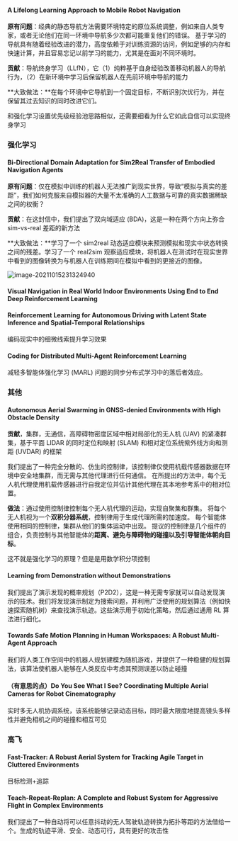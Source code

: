 #### A Lifelong Learning Approach to Mobile Robot Navigation

**原有问题**：经典的静态导航方法需要环境特定的原位系统调整，例如来自人类专家，或者无论他们在同一环境中导航多少次都可能重复他们的错误。 基于学习的导航具有随着经验改进的潜力，高度依赖于对训练资源的访问，例如足够的内存和快速计算，并且容易忘记以前学习的能力，尤其是在面对不同环境时。 

**贡献**：导航终身学习（LLfN），它（1）纯粹基于自身经验改善移动机器人的导航行为，（2）在新环境中学习后保留机器人在先前环境中导航的能力

**大致做法：**在每个环境中它导航到一个固定目标，不断识别次优行为，并在保留其过去知识的同时改进它们。

和强化学习设置优先级经验池思路相似，还需要细看为什么它如此自信可以实现终身学习



### 强化学习

#### Bi-Directional Domain Adaptation for Sim2Real Transfer of Embodied Navigation Agents

**原有问题**：仅在模拟中训练的机器人无法推广到现实世界，导致“模拟与真实的差距”，我们如何克服来自模拟器的大量不太准确的人工数据与可靠的真实数据稀缺之间的权衡？

**贡献**：在这封信中，我们提出了双向域适应 (BDA)，这是一种在两个方向上弥合 sim-vs-real 差距的新方法

**大致做法：**学习了一个 sim2real 动态适应模块来预测模拟和现实中状态转换之间的残差。学习了一个 real2sim 观察适应模块，将机器人在测试时在现实世界中看到的图像转换为与机器人在训练期间在模拟中看到的更接近的图像。

![image-20211015231324940](https://gitee.com/xiaohui288/typora_img/raw/master/img/image-20211015231324940.png)



#### Visual Navigation in Real World Indoor Environments Using End to End Deep Reinforcement Learning



#### Reinforcement Learning for Autonomous Driving with Latent State Inference and Spatial-Temporal Relationships

编码现实中的细微线索提升学习效果



#### Coding for Distributed Multi-Agent Reinforcement Learning

减轻多智能体强化学习 (MARL) 问题的同步分布式学习中的落后者效应。



### 其他

#### Autonomous Aerial Swarming in GNSS-denied Environments with High Obstacle Density

**贡献**，集群，无通信，高障碍物密度区域中相对局部化的无人机 (UAV) 的紧凑群集，基于平面 LIDAR 的同时定位和映射 (SLAM) 和相对定位系统紫外线方向和测距 (UVDAR) 的框架

我们提出了一种完全分散的、仿生的控制律，该控制律仅使用机载传感器数据在环境中安全地集群，而无需与其他代理进行任何通信。 在所提出的方法中，每个无人机代理使用机载传感器进行自我定位并估计其他代理在其本地参考系中的相对位置。

**做法**：通过使用控制律控制每个无人机代理的运动，实现自聚集和群集。 将每个无人机视为一个**双积分器系统**，控制律用于生成代理所需的加速度。 每个智能体使用相同的控制律，集群从他们的集体运动中出现。 提议的控制律是几个组件的组合，负责控制与其他智能体的**距离、避免与障碍物的碰撞以及引导智能体朝向目标**。

这不就是强化学习的原理？但是是用数学积分项控制



#### Learning from Demonstration without Demonstrations

我们提出了演示发现的概率规划（P2D2），这是一种无需专家就可以自动发现演示的技术。我们将发现演示制定为搜索问题，并利用广泛使用的规划算法（例如快速探索随机树）来查找演示轨迹。这些演示用于初始化策略，然后通过通用 RL 算法进行细化。



#### Towards Safe Motion Planning in Human Workspaces: A Robust Multi-Agent Approach

我们将人类工作空间中的机器人规划建模为随机游戏，并提供了一种稳健的规划算法，该算法使机器人能够在人类反应中考虑其预测误差以防止碰撞



#### （有意思的点）Do You See What I See? Coordinating Multiple Aerial Cameras for Robot Cinematography

实时多无人机协调系统，该系统能够记录动态目标，同时最大限度地提高镜头多样性并避免相机之间的碰撞和相互可见



### 高飞

#### Fast-Tracker: A Robust Aerial System for Tracking Agile Target in Cluttered Environments  

目标检测+追踪

#### Teach-Repeat-Replan: A Complete and Robust System for Aggressive Flight in Complex Environments

我们提出了一种自动将可以任意抖动的无人驾驶轨迹转换为拓扑等距的方法借给一个。生成的轨迹平滑、安全、动态可行，具有更好的攻击性